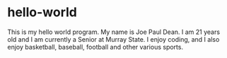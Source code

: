 # hello-world
This is my hello world program.
My name is Joe Paul Dean. I am 21 years old and I am currently a Senior at Murray State. I enjoy coding, and I also enjoy basketball, baseball, football and other various sports.
